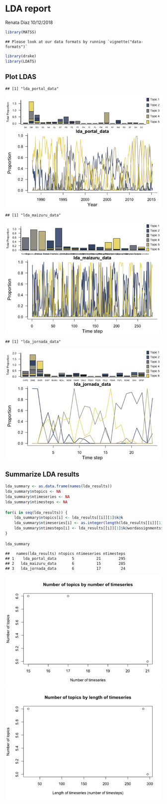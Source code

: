 LDA report
================
Renata Diaz
10/12/2018

``` r
library(MATSS)
```

    ## Please look at our data formats by running `vignette("data-formats")`

``` r
library(drake)
library(LDATS)
```

Plot LDAS
---------

    ## [1] "lda_portal_data"

![](lda_report_files/figure-markdown_github/plot%20LDA-1.png)

    ## [1] "lda_maizuru_data"

![](lda_report_files/figure-markdown_github/plot%20LDA-2.png)

    ## [1] "lda_jornada_data"

![](lda_report_files/figure-markdown_github/plot%20LDA-3.png)

Summarize LDA results
---------------------

``` r
lda_summary <- as.data.frame(names(lda_results))
lda_summary$ntopics <- NA
lda_summary$ntimeseries <- NA
lda_summary$ntimesteps <- NA

for(i in seq(lda_results)) {
    lda_summary$ntopics[i] <- lda_results[[i]][1]$k@k
    lda_summary$ntimeseries[i] <- as.integer(length(lda_results[[i]][1]$k@terms))
    lda_summary$ntimesteps[i] <- lda_results[[i]][1]$k@wordassignments$nrow
}

lda_summary
```

    ##   names(lda_results) ntopics ntimeseries ntimesteps
    ## 1    lda_portal_data       5          21        295
    ## 2   lda_maizuru_data       6          15        285
    ## 3   lda_jornada_data       6          17         24

![](lda_report_files/figure-markdown_github/plot%20lda%20summary-1.png)![](lda_report_files/figure-markdown_github/plot%20lda%20summary-2.png)
